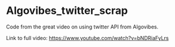 # Algovibes_twitter_scrap
Code from the great video on using twitter API from Algovibes. 

Link to full video:
https://www.youtube.com/watch?v=bNDRiaFyLrs

